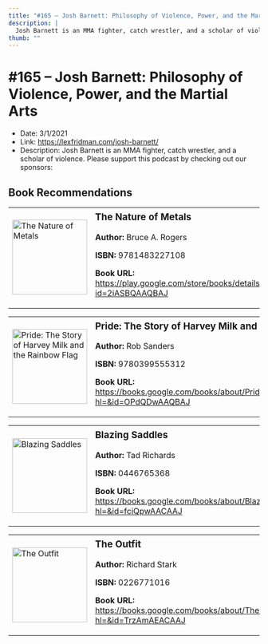 ```yaml
---
title: "#165 – Josh Barnett: Philosophy of Violence, Power, and the Martial Arts"
description: |
  Josh Barnett is an MMA fighter, catch wrestler, and a scholar of violence. Please support this podcast by checking out our sponsors:"
thumb: ""
---
```


# #165 – Josh Barnett: Philosophy of Violence, Power, and the Martial Arts

  - Date: 3/1/2021
  - Link: https://lexfridman.com/josh-barnett/
  - Description: Josh Barnett is an MMA fighter, catch wrestler, and a scholar of violence. Please support this podcast by checking out our sponsors:

## Book Recommendations

<table style="border: none;"><tr style="border: none;"><td style="border: none;"><img src="http://books.google.com/books/content?id=2iASBQAAQBAJ&printsec=frontcover&img=1&zoom=1&edge=curl&source=gbs_api" alt="The Nature of Metals" width="150" style="vertical-align: top;"></td><td style="border: none; vertical-align: top;"><h3 style='margin-top: 5'>The Nature of Metals</h3><p><strong>Author:</strong> Bruce A. Rogers</p><p><strong>ISBN:</strong> 9781483227108</p><p><strong>Book URL:</strong> <a href="https://play.google.com/store/books/details?id=2iASBQAAQBAJ">https://play.google.com/store/books/details?id=2iASBQAAQBAJ</a></p></td></tr></table>
<table style="border: none;"><tr style="border: none;"><td style="border: none;"><img src="http://books.google.com/books/content?id=OPdQDwAAQBAJ&printsec=frontcover&img=1&zoom=1&edge=curl&source=gbs_api" alt="Pride: The Story of Harvey Milk and the Rainbow Flag" width="150" style="vertical-align: top;"></td><td style="border: none; vertical-align: top;"><h3 style='margin-top: 5'>Pride: The Story of Harvey Milk and the Rainbow Flag</h3><p><strong>Author:</strong> Rob Sanders</p><p><strong>ISBN:</strong> 9780399555312</p><p><strong>Book URL:</strong> <a href="https://books.google.com/books/about/Pride_The_Story_of_Harvey_Milk_and_the_R.html?hl=&id=OPdQDwAAQBAJ">https://books.google.com/books/about/Pride_The_Story_of_Harvey_Milk_and_the_R.html?hl=&id=OPdQDwAAQBAJ</a></p></td></tr></table>
<table style="border: none;"><tr style="border: none;"><td style="border: none;"><img src="None" alt="Blazing Saddles" width="150" style="vertical-align: top;"></td><td style="border: none; vertical-align: top;"><h3 style='margin-top: 5'>Blazing Saddles</h3><p><strong>Author:</strong> Tad Richards</p><p><strong>ISBN:</strong> 0446765368</p><p><strong>Book URL:</strong> <a href="https://books.google.com/books/about/Blazing_Saddles.html?hl=&id=fciQpwAACAAJ">https://books.google.com/books/about/Blazing_Saddles.html?hl=&id=fciQpwAACAAJ</a></p></td></tr></table>
<table style="border: none;"><tr style="border: none;"><td style="border: none;"><img src="http://books.google.com/books/content?id=TrzAmAEACAAJ&printsec=frontcover&img=1&zoom=1&source=gbs_api" alt="The Outfit" width="150" style="vertical-align: top;"></td><td style="border: none; vertical-align: top;"><h3 style='margin-top: 5'>The Outfit</h3><p><strong>Author:</strong> Richard Stark</p><p><strong>ISBN:</strong> 0226771016</p><p><strong>Book URL:</strong> <a href="https://books.google.com/books/about/The_Outfit.html?hl=&id=TrzAmAEACAAJ">https://books.google.com/books/about/The_Outfit.html?hl=&id=TrzAmAEACAAJ</a></p></td></tr></table>
